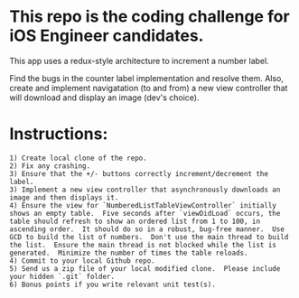 # This repo is the coding challenge for iOS Engineer candidates.  
This app uses a redux-style architecture to increment a number label.

Find the bugs in the counter label implementation and resolve them.  Also, create and implement navigatation (to and from) a new view controller that will download and display an image (dev's choice).

# Instructions:

    1) Create local clone of the repo.
    2) Fix any crashing.
    3) Ensure that the +/- buttons correctly increment/decrement the label.
    3) Implement a new view controller that asynchronously downloads an image and then displays it.
    4) Ensure the view for `NumberedListTableViewController` initially shows an empty table.  Five seconds after `viewDidLoad` occurs, the table should refresh to show an ordered list from 1 to 100, in ascending order.  It should do so in a robust, bug-free manner.  Use GCD to build the list of numbers.  Don't use the main thread to build the list.  Ensure the main thread is not blocked while the list is generated.  Minimize the number of times the table reloads.
    4) Commit to your local Github repo.
    5) Send us a zip file of your local modified clone.  Please include your hidden `.git` folder.
    6) Bonus points if you write relevant unit test(s).
